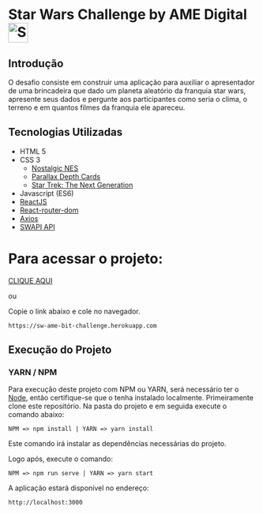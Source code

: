 # Star Wars Challenge by AME Digital <img src="https://www.pngkey.com/png/detail/14-145635_spaceship-star-wars-spaceship-png.png" alt="SW" width="40" /> 

## Introdução
O desafio consiste em construir uma aplicação para auxiliar o apresentador de uma brincadeira
que dado um planeta aleatório da franquia star wars, apresente seus dados e pergunte aos participantes
como seria o clima, o terreno e em quantos filmes da franquia ele apareceu. 

## Tecnologias Utilizadas

- HTML 5
- CSS 3
  - [Nostalgic NES](https://nostalgic-css.github.io/NES.css)
  - [Parallax Depth Cards](https://codepen.io/andymerskin/pen/XNMWvQ)
  - [Star Trek: The Next Generation](https://codepen.io/AllOfTheD/pen/fvBqm)
- Javascript (ES6)
- [ReactJS](https://reactjs.org/)
- [React-router-dom](https://www.npmjs.com/package/react-router-dom)
- [Axios](https://github.com/axios/axios)
- [SWAPI API](https://swapi.co/)

# Para acessar o projeto:

[CLIQUE AQUI](https://sw-ame-bit-challenge.herokuapp.com)

ou

Copie o link abaixo e cole no navegador.

```
https://sw-ame-bit-challenge.herokuapp.com

```

## Execução do Projeto

### YARN / NPM
Para execução deste projeto com NPM ou YARN, será necessário ter o [Node](https://nodejs.org),
então certifique-se que o tenha instalado localmente. Primeiramente clone este repositório.
Na pasta do projeto e em seguida execute o comando abaixo:
```
NPM => npm install | YARN => yarn install
```
Este comando irá instalar as dependências necessárias do projeto.
 
Logo após, execute o comando:
```
NPM => npm run serve | YARN => yarn start
```
A aplicação estará disponível no endereço: 
```
http://localhost:3000
```
